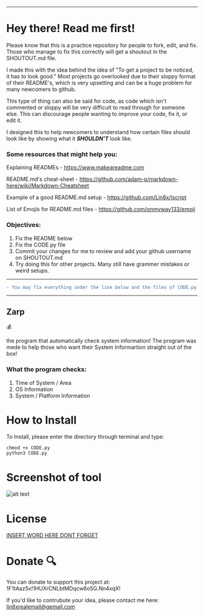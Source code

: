 ---------------------------------
# Hey there! Read me first!

Please know that this is a practice repository for people to fork, edit, and fix.
Those who manage to fix this correctly will get a shoutout in the SHOUTOUT.md file.

I made this with the idea behind the idea of "To get a project to be noticed, it has to look good." 
Most projects go overlooked due to their sloppy format of their README's, which is very upsetting and can be a huge problem for many newcomers to github.

This type of thing can also be said for code, as code which isn't commented or sloppy will be very difficult to read through for someone else. This can discourage people wanting to improve your code, fix it, or edit it.

I designed this to help newcomers to understand how certain files should look like by showing what it ***SHOULDN'T*** look like.

### Some resources that might help you:

Explaining READMEs - https://www.makeareadme.com

README.md's cheat-sheet - https://github.com/adam-p/markdown-here/wiki/Markdown-Cheatsheet

Example of a good README.md setup - https://github.com/Lin8x/lscript

List of Emojis for README.md files - https://github.com/onmyway133/emoji

### Objectives:

1. Fix the README below
2. Fix the CODE.py file
3. Commit your changes for me to review and add your github username on SHOUTOUT.md
4. Try doing this for other projects. Many still have grammer mistakes or weird setups.

---------------------------------
```diff
- You may fix everything under the line below and the files of CODE.py
```
---------------------------------

## Zarp
:moneybag:

the program that automatically check system information! The program was mede to help those who want their System Informartion straight out of the box!

### What the program checks:
1. Time of System / Area
2. OS Information
3. System / Platform Information

# How to Install

To Install, please enter the directory through terminal and type:
```
chmod +x CODE.py
python3 CODE.py
```

# Screenshot of tool

![alt text](http://url/to/img.png)

# License 

[INSERT WORD HERE DONT FORGET](https://www.github.com/lin8x/fixme/license)

# Donate :mag:

You can donate to support this project at: 1F1tAaz5x!1HUXrCNLbtMDqcw6o5G.Nn4xqX!

If you'd like to contrubute your idea, please contact me here: lin8xrealemail@gemail.com


